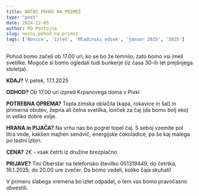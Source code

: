 ```yaml
---
title: NOČNI POHOD NA PRIMOŽ
type: "post"
date: 2024-12-05
author: PD Postojna
slug: nocni_pohod_na_primoz
tags: ['Novice', 'Izlet', 'Mladinski odsek', 'januar 2025', '2025']
---
```


Pohod bomo začeli ob 17.00 uri, ko se bo že temnilo, zato bomo vsi imeli svetilke. Mogoče si bomo ogledali tudi bunkerje (iz časa 30-ih let prejšnjega stoletja).

**KDAJ?** V petek, 17.1.2025

**ODHOD?** Ob 17.00 uri izpred Krpanovega doma v Pivki

**POTREBNA OPREMA?** Topla zimska oblačila (kapa, rokavice in šal) in primerna obutev, žepna ali čelna svetilka,  lonček za čaj (da bomo bolj eko) in veliko dobre volje.

**HRANA in PIJAČA?** Na vrhu nas bo pogrel topel čaj. S seboj vzemite pol litra vode,  kakšen majhen sendvič, energijske čokoladice, pa še kaj malega po lastni izbiri.

**CENA?** 2€ - vsak četrti iz družine brezplačno

**PRIJAVE?** Tini Oberstar na telefonsko številko 051319449, do četrtka, 16.1.2025, do 20.00 ure zvečer. Da bomo vedeli, koliko čaja skuhati!

V primeru slabega vremena bo izlet odpadel, o tem vas bomo pravočasno obvestili.
